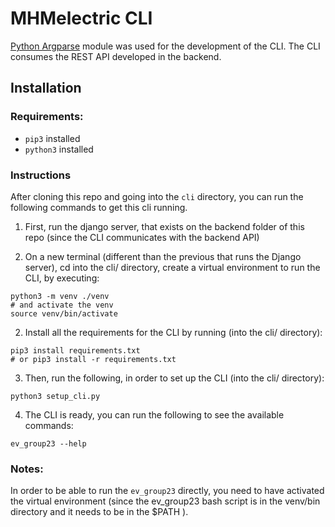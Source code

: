 # MHMelectric CLI

[Python Argparse](https://docs.python.org/3/library/argparse.html) module was used for the development of the CLI. The CLI consumes the REST API developed in the backend.

## Installation

### Requirements:
* `pip3` installed
* `python3` installed

### Instructions
After cloning this repo and going into the `cli` directory, you can run the following commands to get this cli running.

1. First, run the django server, that exists on the backend folder of this repo (since the CLI communicates with the backend API)

2. On a new terminal (different than the previous that runs the Django server), cd into the cli/ directory, create a virtual environment to run the CLI, by executing:
```
python3 -m venv ./venv
# and activate the venv
source venv/bin/activate
```

2. Install all the requirements for the CLI by running (into the cli/ directory):
```
pip3 install requirements.txt 
# or pip3 install -r requirements.txt
```

3. Then, run the following, in order to set up the CLI (into the cli/ directory):
```
python3 setup_cli.py
```

4. The CLI is ready, you can run the following to see the available commands:
```
ev_group23 --help
```

### Notes:
In order to be able to run the `ev_group23` directly, you need to have activated the virtual environment (since the ev_group23 bash script is in the venv/bin directory and it needs to be in the $PATH ).
